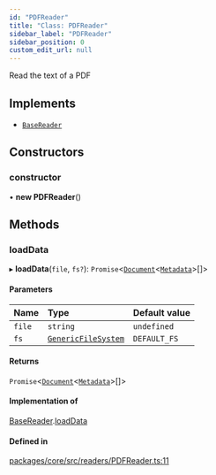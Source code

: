 ```yaml
---
id: "PDFReader"
title: "Class: PDFReader"
sidebar_label: "PDFReader"
sidebar_position: 0
custom_edit_url: null
---
```


Read the text of a PDF

## Implements

- [`BaseReader`](../interfaces/BaseReader.md)

## Constructors

### constructor

• **new PDFReader**()

## Methods

### loadData

▸ **loadData**(`file`, `fs?`): `Promise`<[`Document`](Document.md)<[`Metadata`](../#metadata)\>[]\>

#### Parameters

| Name   | Type                                                      | Default value |
| :----- | :-------------------------------------------------------- | :------------ |
| `file` | `string`                                                  | `undefined`   |
| `fs`   | [`GenericFileSystem`](../interfaces/GenericFileSystem.md) | `DEFAULT_FS`  |

#### Returns

`Promise`<[`Document`](Document.md)<[`Metadata`](../#metadata)\>[]\>

#### Implementation of

[BaseReader](../interfaces/BaseReader.md).[loadData](../interfaces/BaseReader.md#loaddata)

#### Defined in

[packages/core/src/readers/PDFReader.ts:11](https://github.com/run-llama/LlamaIndexTS/blob/d613bbd/packages/core/src/readers/PDFReader.ts#L11)
